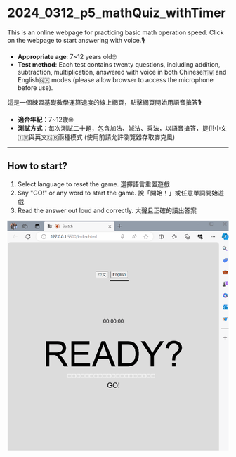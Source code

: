 # 2024_0312_p5_mathQuiz_withTimer

This is an online webpage for practicing basic math operation speed. Click on the webpage to start answering with voice.🎙️
- **Appropriate age**: 7~12 years old🤓
- **Test method**: Each test contains twenty questions, including addition, subtraction, multiplication, answered with voice in both Chinese🇹🇼 and English🇬🇧 modes 
(please allow browser to access the microphone before use).

這是一個練習基礎數學運算速度的線上網頁，點擊網頁開始用語音搶答🎙️
- **適合年紀**：7~12歲🤓
- **測試方式**：每次測試二十題，包含加法、減法、乘法，以語音搶答，提供中文🇹🇼與英文🇬🇧兩種模式 (使用前請允許瀏覽器存取麥克風)

---
## How to start?

1. Select language to reset the game. 選擇語言重置遊戲
2. Say "GO!" or any word to start the game. 說「開始！」或任意單詞開始遊戲
3. Read the answer out loud and correctly. 大聲且正確的讀出答案


![image](https://github.com/yunchen-lee/2024_0312_p5_mathQuiz_withTimer/blob/main/ref.gif)
